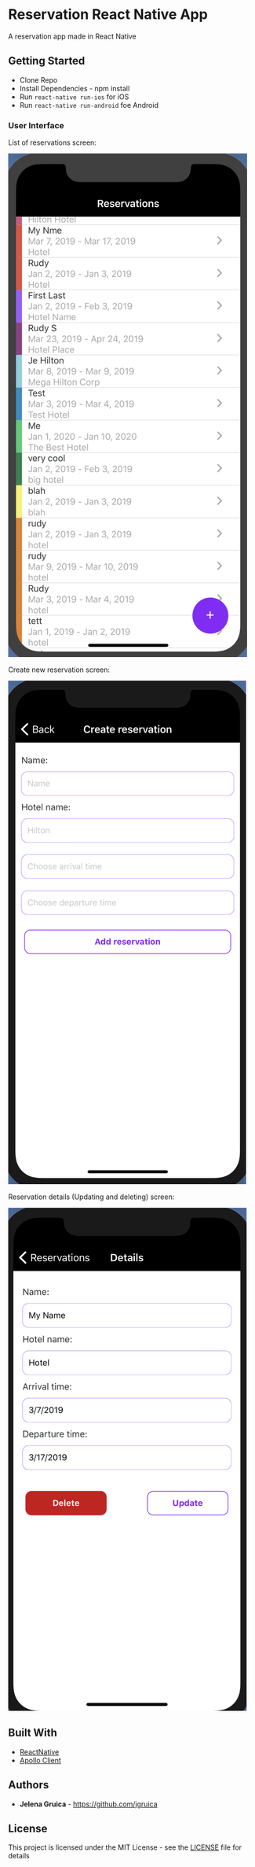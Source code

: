 # Reservation React Native App

A reservation app made in React Native

## Getting Started

* Clone Repo
* Install Dependencies - npm install
* Run `react-native run-ios` for iOS
* Run `react-native run-android` foe Android


### User Interface

List of reservations screen:

![list](/screenshoots/List.png)

Create new reservation screen:

![create](/screenshoots/Create.png)

Reservation details (Updating and deleting) screen:

![Details](/screenshoots/Details.png)



## Built With

* [ReactNative](https://facebook.github.io/react-native/)
* [Apollo Client](https://www.apollographql.com/)

## Authors

* **Jelena Gruica** - https://github.com/jgruica

## License

This project is licensed under the MIT License - see the [LICENSE](https://github.com/jgruica/ReactNative/blob/master/LICENSE) file for details
